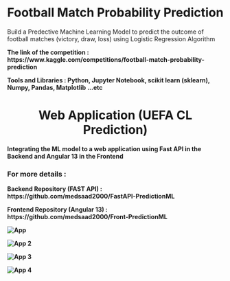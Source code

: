 <h1 style="text-align:center;">Football Match Probability Prediction</h1>

<p> Build a Predective Machine Learning Model to predict the outcome of football matches (victory, draw, loss) using Logistic Regression Algorithm </p>
<p> <strong>The link of the competition : https://www.kaggle.com/competitions/football-match-probability-prediction </p>
<span> <strong> Tools and Libraries :</strong> Python, Jupyter Notebook, scikit learn (sklearn), Numpy, Pandas, Matplotlib ...etc </p> <span>
<h1 style="text-align:center;">Web Application (UEFA CL Prediction)</h1>
<p>  Integrating the ML model to a web application using Fast API in the Backend and Angular 13 in the Frontend</p>
  <h3> For more details : </h3>
<p>  <strong>Backend Repository (FAST API) :</strong> https://github.com/medsaad2000/FastAPI-PredictionML </p>
<p>  <strong>Frontend Repository (Angular 13) :</strong> https://github.com/medsaad2000/Front-PredictionML </p>


![App](https://user-images.githubusercontent.com/81382178/169703265-0c6be51f-4607-486f-b2da-70798a6161f5.png)


![App 2](https://user-images.githubusercontent.com/81382178/169703303-ca3d291f-de4f-4995-8f03-3284f371c0fd.png)


![App 3](https://user-images.githubusercontent.com/81382178/169703343-855357a2-cffa-47c0-b71d-9fe10b265682.png)


![App 4](https://user-images.githubusercontent.com/81382178/169703381-f592264c-ef7b-4ddb-ae7b-33124350122e.png)
